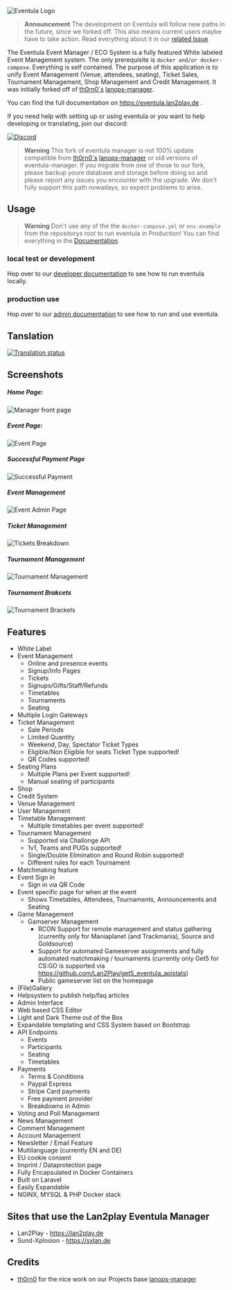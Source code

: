 ![Eventula Logo](resources/images/eventula_sample_logo.png)

> **Announcement**
> The development on Eventula will follow new paths in the future, since we forked off. This also means current users maybe have to take action. Read everything about it in our [related Issue](https://github.com/Lan2Play/eventula-manager/issues/842)


The Eventula Event Manager / ECO System is a fully featured White labeled Event Management system. The only prerequisite is `docker and/or docker-compose`. Everything is self contained. The purpose of this application is to unify Event Management (Venue, attendees, seating), Ticket Sales, Tournament Management, Shop Management and Credit Management. It was initially forked off of [th0rn0`s](https://github.com/th0rn0) [lanops-manager](https://github.com/th0rn0/lanops-manager).

<!-- commented out because of the downtimes -->
<!-- https://eventula.com -->

You can find the full documentation on https://eventula.lan2play.de .

If you need help with setting up or using eventula or you want to help developing or translating, join our discord:


[![Discord](https://discordapp.com/api/guilds/748086853449810013/widget.png?style=banner3)](https://discord.gg/zF5C9WPWFq)

<!-- commented out because of the downtimes -->
<!-- If you are using this please consider signing up to eventula for event mapping. -->

> **Warning**
> This fork of eventula manager is not 100% update compatible from [th0rn0`s](https://github.com/th0rn0) [lanops-manager](https://github.com/th0rn0/lanops-manager) or old versions of eventula-manager. If you migrate from one of those to our fork, please backup youre database and storage before doing so and please report any issues you encounter with the upgrade. We don't fully support this path nowadays, so expect problems to arise.


## Usage

> **Warning**
> Don't use any of the the ``docker-compose.yml`` or ``env.example`` from the repositorys root to run eventula in Production! You can find everything in the [Documentation](https://eventula.lan2play.de/admin/getting_started.html).


### local test or development
Hop over to our [developer documentation](https://eventula.lan2play.de/dev/getting_started.html) to see how to run eventula locally.

### production use
Hop over to our [admin documentation](https://eventula.lan2play.de/admin/getting_started.html) to see how to run and use eventula.


## Tanslation

[![Translation status](https://translate.lan2play.de/widgets/eventula-manager/-/multi-auto.svg)](https://translate.lan2play.de/engage/eventula-manager/)

## Screenshots
##### Home Page:

![Manager front page](https://raw.githubusercontent.com/Lan2Play/eventula-manager/master/resources/images/home-page.png)
##### Event Page:
![Event Page](https://raw.githubusercontent.com/Lan2Play/eventula-manager/master/resources/images/events-page.png)
##### Successful Payment Page
![Successful Payment](https://raw.githubusercontent.com/Lan2Play/eventula-manager/master/resources/images/success-payment-page.png)
##### Event Management
![Event Admin Page](https://raw.githubusercontent.com/Lan2Play/eventula-manager/master/resources/images/events-management-page.png)
##### Ticket Management
![Tickets Breakdown](https://raw.githubusercontent.com/Lan2Play/eventula-manager/master/resources/images/tickets-management-page.png)
##### Tournament Management
![Tournament Management](https://raw.githubusercontent.com/Lan2Play/eventula-manager/master/resources/images/tournaments-management-page.png)
##### Tournament Brakcets
![Tournament Brackets](https://raw.githubusercontent.com/Lan2Play/eventula-manager/master/resources/images/tournaments-brackets-page.png)

## Features

- White Label
- Event Management
  - Online and presence events
  - Signup/Info Pages
  - Tickets
  - Signups/Gifts/Staff/Refunds
  - Timetables
  - Tournaments
  - Seating
- Multiple Login Gateways
- Ticket Management
  - Sale Periods
  - Limited Quantity
  - Weekend, Day, Spectator Ticket Types
  - Eligible/Non Eligible for seats Ticket Type supported!
  - QR Codes supported!
- Seating Plans
  - Multiple Plans per Event supported!
  - Manual seating of participants
- Shop
- Credit System
- Venue Management
- User Management
- Timetable Management
  - Multiple timetables per event supported!
- Tournament Management
  - Supported via Challonge API
  - 1v1, Teams and PUGs supported!
  - Single/Double Elimination and Round Robin supported!
  - Different rules for each Tournament
- Matchmaking feature
- Event Sign in
  - Sign in via QR Code
- Event specific page for when at the event
  - Shows Timetables, Attendees, Tournaments, Announcements and Seating
- Game Management
  - Gamserver Management
    - RCON Support for remote management and status gathering (currently only for Maniaplanet (and Trackmania), Source and Goldsource)
    - Support for automated Gameserver assignments and fully automated matchmaking / tournaments (currently only Get5 for CS:GO is supported via https://github.com/Lan2Play/get5_eventula_apistats)
    - Public gameserver list on the homepage
- (File)Gallery
- Helpsystem to publish help/faq articles
- Admin Interface
- Web based CSS Editor
- Light and Dark Theme out of the Box
- Expandable templating and CSS System based on Bootstrap
- API Endpoints
  - Events
  - Participants
  - Seating
  - Timetables
- Payments
  - Terms & Conditions
  - Paypal Express
  - Stripe Card payments
  - Free payment provider
  - Breakdowns in Admin
- Voting and Poll Management
- News Management
- Comment Management
- Account Management
- Newsletter / Email Feature
- Multilanguage (currently EN and DE)
- EU cookie consent
- Imprint / Dataprotection page
- Fully Encapsulated in Docker Containers
- Built on Laravel
- Easily Expandable
- NGINX, MYSQL & PHP Docker stack



## Sites that use the Lan2play Eventula Manager

- Lan2Play - https://lan2play.de
- Sund-Xplosion - https://sxlan.de

## Credits
- [th0rn0](https://github.com/th0rn0) for the nice work on our Projects base [lanops-manager](https://github.com/th0rn0/lanops-manager)